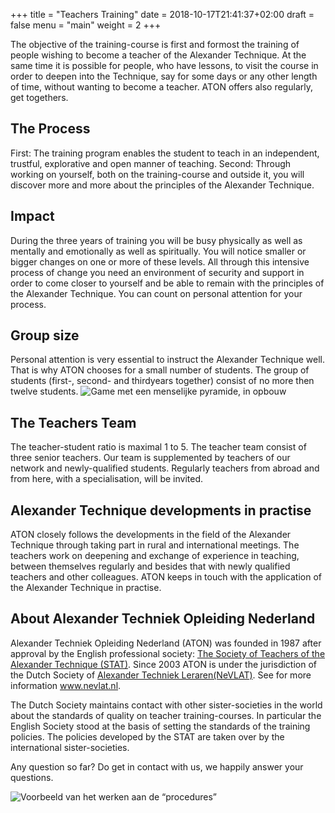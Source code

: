 +++
title = "Teachers Training"
date = 2018-10-17T21:41:37+02:00
draft = false
menu = "main"
weight = 2
+++

The objective of the training-course is first and formost the training of people
wishing to become a teacher of the Alexander Technique. At the same time it is
possible for people, who have lessons, to visit the course in order to deepen
into the Technique, say for some days or any other length of time, without
wanting to become a teacher. ATON offers also regularly, get togethers.

## The Process 
First: The training program enables the student to teach in an
independent, trustful, explorative and open manner of teaching. Second: Through
working on yourself, both on the training-course and outside it, you will
discover more and more about the principles of the Alexander Technique.

## Impact
During the three years of training you will be busy physically as well as
mentally and emotionally as well as spiritually. You will notice smaller or
bigger changes on one or more of these levels. All through this intensive
process of change you need an environment of security and support in order to
come closer to yourself and be able to remain with the principles of the
Alexander Technique. You can count on personal attention for your process.

## Group size 
Personal attention is very essential to instruct the Alexander
Technique well. That is why ATON chooses for a small number of students. The
group of students (first-, second- and thirdyears together) consist of no more
then twelve students.
![Game met een menselijke pyramide, in opbouw](/pyramide1.jpg)

## The Teachers Team 
The teacher-student ratio is maximal 1 to 5. The teacher team
consist of three senior teachers. Our team is supplemented by teachers of our
network and newly-qualified students. Regularly teachers from abroad and from
here, with a specialisation, will be invited.

## Alexander Technique developments in practise 
ATON closely follows the developments in the field of the Alexander Technique
through taking part in rural and international meetings. The teachers work on
deepening and exchange of experience in teaching, between themselves regularly
and besides that with newly qualified teachers and other colleagues. ATON keeps
in touch with the application of the Alexander Technique in practise.

## About Alexander Techniek Opleiding Nederland 
Alexander Techniek Opleiding Nederland (ATON) was founded in 1987 after approval
by the English professional society: [The Society of Teachers of the Alexander
Technique (STAT)](http://www.stat.org.uk/). Since 2003 ATON is under the jurisdiction of the Dutch Society
of [Alexander Techniek Leraren(NeVLAT)](http://www.nevlat.nl/). See for more information www.nevlat.nl.

The Dutch Society maintains contact with other sister-societies in the world
about the standards of quality on teacher training-courses. In particular the
English Society stood at the basis of setting the standards of the training
policies. The policies developed by the STAT are taken over by the international
sister-societies.

Any question so far? Do get in contact with us, we happily answer your
questions.



![Voorbeeld van het werken aan de “procedures”](/eric-en-arie-jan.jpg)
